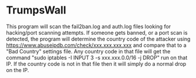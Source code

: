 # TrumpsWall
This program will scan the fail2ban.log and auth.log files looking for hacking/port scanning attempts. If someone gets banned, or a port scan is detected, the program will determine the country code of the attacker using https://www.abuseipdb.com/check/xxx.xxx.xxx.xxx and compare that to a "Bad Country" settings file. Any country code in that file will get the command "sudo iptables -I INPUT 3 -s xxx.xxx.0.0/16 -j DROP" run on that IP. If the country code is not in that file then it will simply do a normal drop on the IP.
